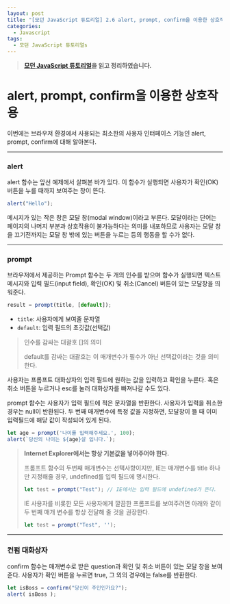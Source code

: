 ```yaml
---
layout: post
title: "[모던 JavaScript 튜토리얼] 2.6 alert, prompt, confirm을 이용한 상호작용"
categories:
  - Javascript
tags:
  - 모던 JavaScript 튜토리얼s
---
```


> **[모던 JavaScript 튜토리얼](https://ko.javascript.info/)을 읽고 정리하였습니다.**

# alert, prompt, confirm을 이용한 상호작용

이번에는 브라우저 환경에서 사용되는 최소한의 사용자 인터페이스 기능인 alert, prompt, confirm에 대해 알아본다.

___

### alert

alert 함수는 앞선 예제에서 살펴본 바가 있다. 이 함수가 실행되면 사용자가 확인(OK) 버튼을 누를 때까지 보여주는 창이 뜬다.

```javascript
alert("Hello");
```

메시지가 있는 작은 창은 모달 창(modal window)이라고 부른다. 모달이라는 단어는 페이지의 나머지 부분과 상호작용이 불가능하다는 의미를 내포하므로 사용자는 모달 창을 끄기전까지는 모달 창 밖에 있는 버튼을 누르는 등의 행동을 할 수가 없다.

___

### prompt

브라우저에서 제공하는 Prompt 함수는 두 개의 인수를 받으며 함수가 실행되면 텍스트 메시지와 입력 필드(input field), 확인(OK) 및 취소(Cancel) 버튼이 있는 모달창을 띄워준다.

```javascript
result = prompt(title, [default]);
```

- `title`: 사용자에게 보여줄 문자열
- `default`: 입력 필드의 초깃값(선택값)

> 인수를 감싸는 대괄호 []의 의미
>
> default를 감싸는 대괄호는 이 매개변수가 필수가 아닌 선택값이라는 것을 의미한다.

사용자는 프롬프트 대화상자의 입력 필드에 원하는 값을 입력하고 확인을 누른다. 혹은 취소 버튼을 누르거나 esc를 눌러 대화상자를 빠져나갈 수도 있다.

prompt 함수는 사용자가 입력 필드에 적은 문자열을 반환한다. 사용자가 입력을 취소한 경우는 null이 반환된다. 두 번째 매개변수에 특정 값을 지정하면, 모달창이 뜰 때 이미 입력필드에 해당 값이 작성되어 있게 된다.

```javascript
let age = prompt('나이를 입력해주세요.', 100);
alert(`당신의 나이는 ${age}살 입니다.`); 
```

> **Internet Explorer에서는 항상 기본값을 넣어주어야 한다.**
>
> 프롬프트 함수의 두번째 매개변수는 선택사항이지만, IE는 매개변수를 title 하나만 지정해줄 경우, undefined를 입력 필드에 명시한다. 
>
> ```javascript
> let test = prompt("Test"); // IE에서는 입력 필드에 undefined가 뜬다.
> ```
>
> IE 사용자를 비롯한 모든 사용자에게 깔끔한 프롬프트를 보여주려면 아래와 같이 두 번째 매개 변수를 항상 전달해 줄 것을 권장한다.
>
> ```javascript
> let test = prompt("Test", '');
> ```

___

### 컨펌 대화상자

confirm 함수는 매개변수로 받은 question과 확인 및 취소 버튼이 있는 모달 창을 보여준다. 사용자가 확인 버튼을 누르면 true, 그 외의 경우에는 false를 반환한다.

```javascript
let isBoss = confirm("당신이 주인인가요?");
alert( isBoss );
```


